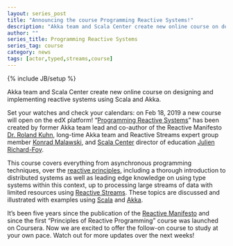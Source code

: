 ```yaml
---
layout: series_post
title: "Announcing the course Programming Reactive Systems!"
description: "Akka team and Scala Center create new online course on designing and implementing reactive systems using Scala and Akka"
author: ""
series_title: Programming Reactive Systems
series_tag: course
category: news
tags: [actor,typed,streams,course]
---
```

{% include JB/setup %}

Akka team and Scala Center create new online course on designing and implementing reactive systems using Scala and Akka.

Set your watches and check your calendars: on Feb 18, 2019 a new course will open on the edX platform! “[Programming Reactive Systems](https://www.edx.org/course/scala-akka-reactive)” has been created by former Akka team lead and co-author of the Reactive Manifesto [Dr. Roland Kuhn](https://www.rolandkuhn.com/), long-time Akka team and Reactive Streams expert group member [Konrad Malawski](https://www.kto.so/), and [Scala Center](https://scala.epfl.ch/) director of education [Julien Richard-Foy](http://julien.richard-foy.fr/).

This course covers everything from asynchronous programming techniques, over the [reactive principles](https://www.reactivemanifesto.org/), including a thorough introduction to distributed systems as well as leading edge knowledge on using type systems within this context, up to processing large streams of data with limited resources using [Reactive Streams](https://www.reactive-streams.org/). These topics are discussed and illustrated with examples using [Scala](https://www.scala-lang.org/) and [Akka](https://akka.io/).

It’s been five years since the publication of the [Reactive Manifesto](https://www.reactivemanifesto.org/) and since the first “Principles of Reactive Programming” course was launched on Coursera. Now we are excited to offer the follow-on course to study at your own pace. Watch out for more updates over the next weeks!
